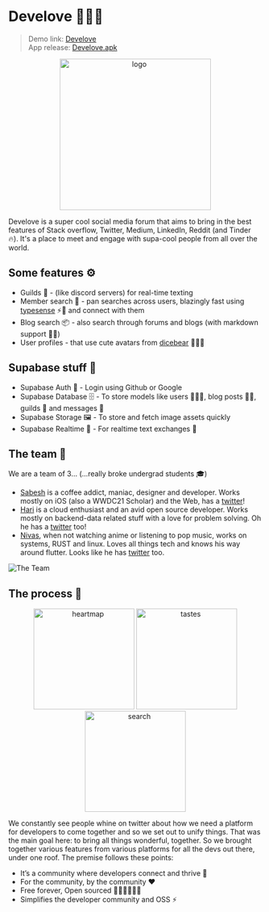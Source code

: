 # Develove 🧑🏾‍💻

> Demo link: [Develove](https://develove.luxecraft.org/) <br/>
> App release: [Develove.apk](https://github.com/luxecraft/develove/releases/tag/v0.0.2-alpha)
<p align="center">
  <img alt="logo" src="https://eiitsgowqlbvulpsadlu.supabase.in/storage/v1/object/sign/images/logo.png?token=eyJhbGciOiJIUzI1NiIsInR5cCI6IkpXVCJ9.eyJ1cmwiOiJpbWFnZXMvbG9nby5wbmciLCJpYXQiOjE2MzM4ODg0MTIsImV4cCI6MTk0OTI0ODQxMn0.84dDS-HB6bScz36SnzHnVrn9cxVMgJlhh7onctx4Wfo" height="300px"/>
</p>
Develove is a super cool social media forum that aims to bring in the best features of Stack overflow, Twitter, Medium, LinkedIn, Reddit (and Tinder 🔥). It's a place to meet and engage with supa-cool people from all over the world.

## Some features ⚙️

- Guilds 👾 - (like discord servers) for real-time texting
- Member search 🥷 - pan searches across users, blazingly fast using [typesense](https://typesense.org) ⚡️🔎 and connect with them
- Blog search 📦 - also search through forums and blogs (with markdown support 💅🏽)
- User profiles - that use cute avatars from [dicebear](https://avatars.dicebear.com) 🧘🏽‍♂

## Supabase stuff 👀

- Supabase Auth 🔑 - Login using Github or Google
- Supabase Database 🗄 - To store models like users 🧔🏽‍♂️, blog posts ✍🏽, guilds 👾 and messages 💬
- Supabase Storage 🖼 - To store and fetch image assets quickly
- Supabase Realtime 💭 - For realtime text exchanges 🦾

## The team 🤡

We are a team of 3... (...really broke undergrad students 🎓)

- [Sabesh](https://github.com/programVeins/) is a coffee addict, maniac, designer and developer. Works mostly on iOS (also a WWDC21 Scholar) and the Web, has a [twitter](https://twitter.com/sabeshbharathi)!
- [Hari](https://github.com/harisarang) is a cloud enthusiast and an avid open source developer. Works mostly on backend-data related stuff with a love for problem solving. Oh he has a [twitter](https://twitter.com/_harisaran_) too!
- [Nivas](https://github.com/Nithsua), when not watching anime or listening to pop music, works on systems, RUST and linux. Loves all things tech and knows his way around flutter. Looks like he has [twitter](https://twitter.com/nithsua) too.

![The Team](https://eiitsgowqlbvulpsadlu.supabase.in/storage/v1/object/sign/images/team.JPEG?token=eyJhbGciOiJIUzI1NiIsInR5cCI6IkpXVCJ9.eyJ1cmwiOiJpbWFnZXMvdGVhbS5KUEVHIiwiaWF0IjoxNjMzODg4MzIwLCJleHAiOjE5NDkyNDgzMjB9.j-qXzpJxq6zT6tsnQwQcOkz9vluTvQeIGtbfh9dNQEQ)

## The process 🤔

<p align="middle">
  <img src="https://eiitsgowqlbvulpsadlu.supabase.in/storage/v1/object/sign/images/heartmap.png?token=eyJhbGciOiJIUzI1NiIsInR5cCI6IkpXVCJ9.eyJ1cmwiOiJpbWFnZXMvaGVhcnRtYXAucG5nIiwiaWF0IjoxNjMzODg4MDk2LCJleHAiOjE5NDkyNDgwOTZ9.dmxtvL-L_jci-mDCh8wXU3I1UqQouz8rHgFKibTp17g" alt="heartmap" height="200px"/>
  <img src="https://eiitsgowqlbvulpsadlu.supabase.in/storage/v1/object/sign/images/taste.png?token=eyJhbGciOiJIUzI1NiIsInR5cCI6IkpXVCJ9.eyJ1cmwiOiJpbWFnZXMvdGFzdGUucG5nIiwiaWF0IjoxNjMzODg4ODQzLCJleHAiOjE5NDkyNDg4NDN9.3eeGhwu2856Pero-UycDHpGbsr3dcM33CXsUYzmquRo" alt="tastes" height="200px"/>
  <img src="https://eiitsgowqlbvulpsadlu.supabase.in/storage/v1/object/sign/images/searcg.png?token=eyJhbGciOiJIUzI1NiIsInR5cCI6IkpXVCJ9.eyJ1cmwiOiJpbWFnZXMvc2VhcmNnLnBuZyIsImlhdCI6MTYzMzg4ODgzMSwiZXhwIjoxOTQ5MjQ4ODMxfQ.FCEOf1Ms16LqKUbq4VPP-VJrCujDpFjQtVBi04XdB4k" alt="search" height="200px"/>
</p>

We constantly see people whine on twitter about how we need a platform for developers to come together and so we set out to unify things. That was the main goal here: to bring all things wonderful, together. So we brought together various features from various platforms for all the devs out there, under one roof. The premise follows these points:

- It’s a community where developers connect and thrive 👯
- For the community, by the community ❤️
- Free forever, Open sourced 👨🏾‍💻👩🏼‍💻
- Simplifies the developer community and OSS ⚡️
